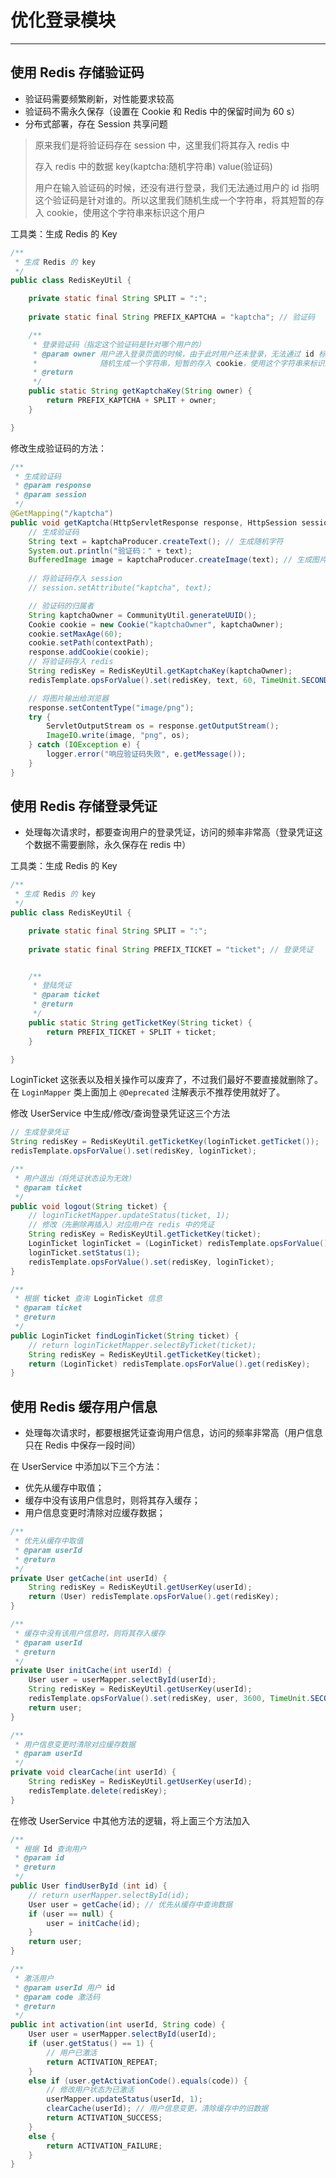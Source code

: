 # 优化登录模块

---

## 使用 Redis 存储验证码

- 验证码需要频繁刷新，对性能要求较高
- 验证码不需永久保存（设置在 Cookie 和 Redis 中的保留时间为 60 s）
- 分布式部署，存在 Session 共享问题

> 原来我们是将验证码存在 session 中，这里我们将其存入 redis 中
>
> 存入 redis 中的数据 key(kaptcha:随机字符串) value(验证码)
>
> 用户在输入验证码的时候，还没有进行登录，我们无法通过用户的 id 指明这个验证码是针对谁的。所以这里我们随机生成一个字符串，将其短暂的存入 cookie，使用这个字符串来标识这个用户

工具类：生成 Redis 的 Key

```java
/**
 * 生成 Redis 的 key
 */
public class RedisKeyUtil {

    private static final String SPLIT = ":";
  
    private static final String PREFIX_KAPTCHA = "kaptcha"; // 验证码

    /**
     * 登录验证码（指定这个验证码是针对哪个用户的）
     * @param owner 用户进入登录页面的时候，由于此时用户还未登录，无法通过 id 标识用户
     *              随机生成一个字符串，短暂的存入 cookie，使用这个字符串来标识这个用户
     * @return
     */
    public static String getKaptchaKey(String owner) {
        return PREFIX_KAPTCHA + SPLIT + owner;
    }

}
```

修改生成验证码的方法：

```java
/**
 * 生成验证码
 * @param response
 * @param session
 */
@GetMapping("/kaptcha")
public void getKaptcha(HttpServletResponse response, HttpSession session) {
    // 生成验证码
    String text = kaptchaProducer.createText(); // 生成随机字符
    System.out.println("验证码：" + text);
    BufferedImage image = kaptchaProducer.createImage(text); // 生成图片
    
    // 将验证码存入 session
    // session.setAttribute("kaptcha", text);

    // 验证码的归属者
    String kaptchaOwner = CommunityUtil.generateUUID();
    Cookie cookie = new Cookie("kaptchaOwner", kaptchaOwner);
    cookie.setMaxAge(60);
    cookie.setPath(contextPath);
    response.addCookie(cookie);
    // 将验证码存入 redis
    String redisKey = RedisKeyUtil.getKaptchaKey(kaptchaOwner);
    redisTemplate.opsForValue().set(redisKey, text, 60, TimeUnit.SECONDS);

    // 将图片输出给浏览器
    response.setContentType("image/png");
    try {
        ServletOutputStream os = response.getOutputStream();
        ImageIO.write(image, "png", os);
    } catch (IOException e) {
        logger.error("响应验证码失败", e.getMessage());
    }
}
```

## 使用 Redis 存储登录凭证

- 处理每次请求时，都要查询用户的登录凭证，访问的频率非常高（登录凭证这个数据不需要删除，永久保存在 redis 中）

工具类：生成 Redis 的 Key

```java
/**
 * 生成 Redis 的 key
 */
public class RedisKeyUtil {

    private static final String SPLIT = ":";
   
    private static final String PREFIX_TICKET = "ticket"; // 登录凭证


    /**
     * 登陆凭证
     * @param ticket
     * @return
     */
    public static String getTicketKey(String ticket) {
        return PREFIX_TICKET + SPLIT + ticket;
    }

}
```

LoginTicket 这张表以及相关操作可以废弃了，不过我们最好不要直接就删除了。在 `LoginMapper` 类上面加上 `@Deprecated` 注解表示不推荐使用就好了。

修改 UserService 中生成/修改/查询登录凭证这三个方法

```java
// 生成登录凭证
String redisKey = RedisKeyUtil.getTicketKey(loginTicket.getTicket());
redisTemplate.opsForValue().set(redisKey, loginTicket);

/**
 * 用户退出（将凭证状态设为无效）
 * @param ticket
 */
public void logout(String ticket) {
    // loginTicketMapper.updateStatus(ticket, 1);
    // 修改（先删除再插入）对应用户在 redis 中的凭证
    String redisKey = RedisKeyUtil.getTicketKey(ticket);
    LoginTicket loginTicket = (LoginTicket) redisTemplate.opsForValue().get(redisKey);
    loginTicket.setStatus(1);
    redisTemplate.opsForValue().set(redisKey, loginTicket);
}

/**
 * 根据 ticket 查询 LoginTicket 信息
 * @param ticket
 * @return
 */
public LoginTicket findLoginTicket(String ticket) {
    // return loginTicketMapper.selectByTicket(ticket);
    String redisKey = RedisKeyUtil.getTicketKey(ticket);
    return (LoginTicket) redisTemplate.opsForValue().get(redisKey);
}
```

## 使用 Redis 缓存用户信息

- 处理每次请求时，都要根据凭证查询用户信息，访问的频率非常高（用户信息只在 Redis 中保存一段时间）

在 UserService 中添加以下三个方法：

- 优先从缓存中取值；
- 缓存中没有该用户信息时，则将其存入缓存；
- 用户信息变更时清除对应缓存数据；

```java
/**
 * 优先从缓存中取值
 * @param userId
 * @return
 */
private User getCache(int userId) {
    String redisKey = RedisKeyUtil.getUserKey(userId);
    return (User) redisTemplate.opsForValue().get(redisKey);
}

/**
 * 缓存中没有该用户信息时，则将其存入缓存
 * @param userId
 * @return
 */
private User initCache(int userId) {
    User user = userMapper.selectById(userId);
    String redisKey = RedisKeyUtil.getUserKey(userId);
    redisTemplate.opsForValue().set(redisKey, user, 3600, TimeUnit.SECONDS);
    return user;
}

/**
 * 用户信息变更时清除对应缓存数据
 * @param userId
 */
private void clearCache(int userId) {
    String redisKey = RedisKeyUtil.getUserKey(userId);
    redisTemplate.delete(redisKey);
}
```

在修改 UserService 中其他方法的逻辑，将上面三个方法加入

```java
/**
 * 根据 Id 查询用户
 * @param id
 * @return
 */
public User findUserById (int id) {
    // return userMapper.selectById(id);
    User user = getCache(id); // 优先从缓存中查询数据
    if (user == null) {
        user = initCache(id);
    }
    return user;
}

/**
 * 激活用户
 * @param userId 用户 id
 * @param code 激活码
 * @return
 */
public int activation(int userId, String code) {
    User user = userMapper.selectById(userId);
    if (user.getStatus() == 1) {
        // 用户已激活
        return ACTIVATION_REPEAT;
    }
    else if (user.getActivationCode().equals(code)) {
        // 修改用户状态为已激活
        userMapper.updateStatus(userId, 1);
        clearCache(userId); // 用户信息变更，清除缓存中的旧数据
        return ACTIVATION_SUCCESS;
    }
    else {
        return ACTIVATION_FAILURE;
    }
}
```
